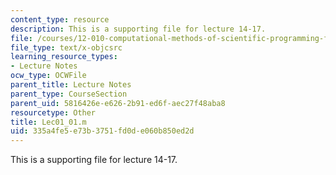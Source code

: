 ```yaml
---
content_type: resource
description: This is a supporting file for lecture 14-17.
file: /courses/12-010-computational-methods-of-scientific-programming-fall-2011/335a4fe5e73b3751fd0de060b850ed2d_Lec01_01.m
file_type: text/x-objcsrc
learning_resource_types:
- Lecture Notes
ocw_type: OCWFile
parent_title: Lecture Notes
parent_type: CourseSection
parent_uid: 5816426e-e626-2b91-ed6f-aec27f48aba8
resourcetype: Other
title: Lec01_01.m
uid: 335a4fe5-e73b-3751-fd0d-e060b850ed2d
---
```

This is a supporting file for lecture 14-17.

